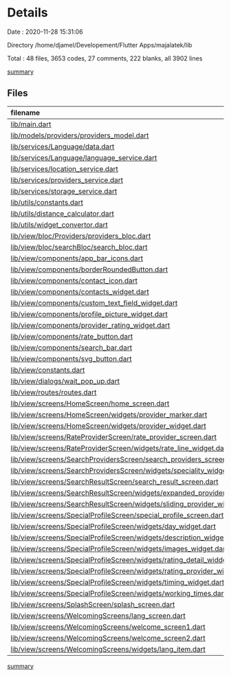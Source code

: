 # Details

Date : 2020-11-28 15:31:06

Directory /home/djamel/Developement/Flutter Apps/majalatek/lib

Total : 48 files,  3653 codes, 27 comments, 222 blanks, all 3902 lines

[summary](results.md)

## Files
| filename | language | code | comment | blank | total |
| :--- | :--- | ---: | ---: | ---: | ---: |
| [lib/main.dart](/lib/main.dart) | Dart | 26 | 0 | 3 | 29 |
| [lib/models/providers/providers_model.dart](/lib/models/providers/providers_model.dart) | Dart | 83 | 0 | 5 | 88 |
| [lib/services/Language/data.dart](/lib/services/Language/data.dart) | Dart | 238 | 0 | 3 | 241 |
| [lib/services/Language/language_service.dart](/lib/services/Language/language_service.dart) | Dart | 18 | 0 | 2 | 20 |
| [lib/services/location_service.dart](/lib/services/location_service.dart) | Dart | 64 | 0 | 7 | 71 |
| [lib/services/providers_service.dart](/lib/services/providers_service.dart) | Dart | 152 | 22 | 17 | 191 |
| [lib/services/storage_service.dart](/lib/services/storage_service.dart) | Dart | 30 | 0 | 6 | 36 |
| [lib/utils/constants.dart](/lib/utils/constants.dart) | Dart | 2 | 0 | 2 | 4 |
| [lib/utils/distance_calculator.dart](/lib/utils/distance_calculator.dart) | Dart | 9 | 0 | 2 | 11 |
| [lib/utils/widget_convertor.dart](/lib/utils/widget_convertor.dart) | Dart | 48 | 0 | 16 | 64 |
| [lib/view/bloc/Providers/providers_bloc.dart](/lib/view/bloc/Providers/providers_bloc.dart) | Dart | 28 | 0 | 3 | 31 |
| [lib/view/bloc/searchBloc/search_bloc.dart](/lib/view/bloc/searchBloc/search_bloc.dart) | Dart | 18 | 0 | 6 | 24 |
| [lib/view/components/app_bar_icons.dart](/lib/view/components/app_bar_icons.dart) | Dart | 38 | 0 | 3 | 41 |
| [lib/view/components/borderRoundedButton.dart](/lib/view/components/borderRoundedButton.dart) | Dart | 26 | 0 | 3 | 29 |
| [lib/view/components/contact_icon.dart](/lib/view/components/contact_icon.dart) | Dart | 39 | 0 | 3 | 42 |
| [lib/view/components/contacts_widget.dart](/lib/view/components/contacts_widget.dart) | Dart | 162 | 0 | 6 | 168 |
| [lib/view/components/custom_text_field_widget.dart](/lib/view/components/custom_text_field_widget.dart) | Dart | 70 | 0 | 3 | 73 |
| [lib/view/components/profile_picture_widget.dart](/lib/view/components/profile_picture_widget.dart) | Dart | 62 | 0 | 3 | 65 |
| [lib/view/components/provider_rating_widget.dart](/lib/view/components/provider_rating_widget.dart) | Dart | 36 | 0 | 3 | 39 |
| [lib/view/components/rate_button.dart](/lib/view/components/rate_button.dart) | Dart | 53 | 0 | 4 | 57 |
| [lib/view/components/search_bar.dart](/lib/view/components/search_bar.dart) | Dart | 38 | 0 | 3 | 41 |
| [lib/view/components/svg_button.dart](/lib/view/components/svg_button.dart) | Dart | 23 | 0 | 3 | 26 |
| [lib/view/constants.dart](/lib/view/constants.dart) | Dart | 38 | 5 | 13 | 56 |
| [lib/view/dialogs/wait_pop_up.dart](/lib/view/dialogs/wait_pop_up.dart) | Dart | 25 | 0 | 2 | 27 |
| [lib/view/routes/routes.dart](/lib/view/routes/routes.dart) | Dart | 51 | 0 | 3 | 54 |
| [lib/view/screens/HomeScreen/home_screen.dart](/lib/view/screens/HomeScreen/home_screen.dart) | Dart | 283 | 0 | 10 | 293 |
| [lib/view/screens/HomeScreen/widgets/provider_marker.dart](/lib/view/screens/HomeScreen/widgets/provider_marker.dart) | Dart | 42 | 0 | 2 | 44 |
| [lib/view/screens/HomeScreen/widgets/provider_widget.dart](/lib/view/screens/HomeScreen/widgets/provider_widget.dart) | Dart | 212 | 0 | 6 | 218 |
| [lib/view/screens/RateProviderScreen/rate_provider_screen.dart](/lib/view/screens/RateProviderScreen/rate_provider_screen.dart) | Dart | 183 | 0 | 5 | 188 |
| [lib/view/screens/RateProviderScreen/widgets/rate_line_widget.dart](/lib/view/screens/RateProviderScreen/widgets/rate_line_widget.dart) | Dart | 41 | 0 | 4 | 45 |
| [lib/view/screens/SearchProvidersScreen/search_providers_screen.dart](/lib/view/screens/SearchProvidersScreen/search_providers_screen.dart) | Dart | 90 | 0 | 4 | 94 |
| [lib/view/screens/SearchProvidersScreen/widgets/speciality_widget.dart](/lib/view/screens/SearchProvidersScreen/widgets/speciality_widget.dart) | Dart | 41 | 0 | 4 | 45 |
| [lib/view/screens/SearchResultScreen/search_result_screen.dart](/lib/view/screens/SearchResultScreen/search_result_screen.dart) | Dart | 100 | 0 | 3 | 103 |
| [lib/view/screens/SearchResultScreen/widgets/expanded_provider_widget.dart](/lib/view/screens/SearchResultScreen/widgets/expanded_provider_widget.dart) | Dart | 187 | 0 | 8 | 195 |
| [lib/view/screens/SearchResultScreen/widgets/sliding_provider_widget.dart](/lib/view/screens/SearchResultScreen/widgets/sliding_provider_widget.dart) | Dart | 163 | 0 | 6 | 169 |
| [lib/view/screens/SpecialProfileScreen/special_profile_screen.dart](/lib/view/screens/SpecialProfileScreen/special_profile_screen.dart) | Dart | 117 | 0 | 4 | 121 |
| [lib/view/screens/SpecialProfileScreen/widgets/day_widget.dart](/lib/view/screens/SpecialProfileScreen/widgets/day_widget.dart) | Dart | 23 | 0 | 4 | 27 |
| [lib/view/screens/SpecialProfileScreen/widgets/description_widget.dart](/lib/view/screens/SpecialProfileScreen/widgets/description_widget.dart) | Dart | 41 | 0 | 3 | 44 |
| [lib/view/screens/SpecialProfileScreen/widgets/images_widget.dart](/lib/view/screens/SpecialProfileScreen/widgets/images_widget.dart) | Dart | 78 | 0 | 2 | 80 |
| [lib/view/screens/SpecialProfileScreen/widgets/rating_detail_widdget.dart](/lib/view/screens/SpecialProfileScreen/widgets/rating_detail_widdget.dart) | Dart | 38 | 0 | 4 | 42 |
| [lib/view/screens/SpecialProfileScreen/widgets/rating_provider_widget.dart](/lib/view/screens/SpecialProfileScreen/widgets/rating_provider_widget.dart) | Dart | 92 | 0 | 3 | 95 |
| [lib/view/screens/SpecialProfileScreen/widgets/timing_widget.dart](/lib/view/screens/SpecialProfileScreen/widgets/timing_widget.dart) | Dart | 148 | 0 | 3 | 151 |
| [lib/view/screens/SpecialProfileScreen/widgets/working_times.dart](/lib/view/screens/SpecialProfileScreen/widgets/working_times.dart) | Dart | 43 | 0 | 5 | 48 |
| [lib/view/screens/SplashScreen/splash_screen.dart](/lib/view/screens/SplashScreen/splash_screen.dart) | Dart | 46 | 0 | 7 | 53 |
| [lib/view/screens/WelcomingScreens/lang_screen.dart](/lib/view/screens/WelcomingScreens/lang_screen.dart) | Dart | 86 | 0 | 5 | 91 |
| [lib/view/screens/WelcomingScreens/welcome_screen1.dart](/lib/view/screens/WelcomingScreens/welcome_screen1.dart) | Dart | 64 | 0 | 2 | 66 |
| [lib/view/screens/WelcomingScreens/welcome_screen2.dart](/lib/view/screens/WelcomingScreens/welcome_screen2.dart) | Dart | 87 | 0 | 2 | 89 |
| [lib/view/screens/WelcomingScreens/widgets/lang_item.dart](/lib/view/screens/WelcomingScreens/widgets/lang_item.dart) | Dart | 71 | 0 | 2 | 73 |

[summary](results.md)